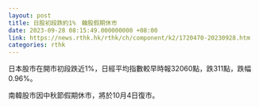 ```yaml
---
layout: post
title: 日股初段跌約1%　韓股假期休市
date: 2023-09-28 08:15:49.000000000 +08:00
link: https://news.rthk.hk/rthk/ch/component/k2/1720470-20230928.htm
categories: rthk
---
```


日本股市在開市初段跌近1%，日經平均指數較早時報32060點，跌311點，跌幅0.96%。

南韓股市因中秋節假期休市，將於10月4日復市。
